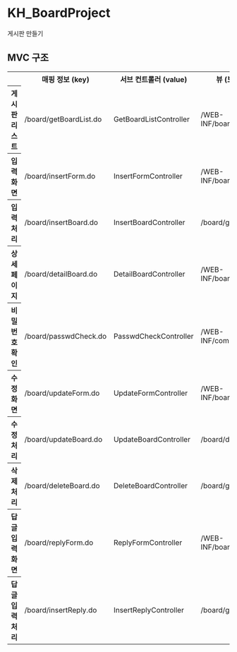 # KH_BoardProject
게시판 만들기


## MVC 구조
<table>
  <tr>
    <th></th>
    <th>매핑 정보 (key)</th>
    <th>서브 컨트롤러 (value)</th>
    <th>뷰 (보여줄 jsp 파일)</th>
  </tr>
  <tr>
    <th>게시판 리스트</th>
    <td>/board/getBoardList.do</td>
    <td>GetBoardListController</td>
    <td>/WEB-INF/board/getBoardList.jsp</td>
  </tr>
  <tr>
    <th>입력 화면</th>
    <td>/board/insertForm.do</td>
    <td>InsertFormController</td>
    <td>/WEB-INF/board/insertForm.jsp</td>
  </tr>
  <tr>
    <th>입력 처리</th>
    <td>/board/insertBoard.do</td>
    <td>InsertBoardController</td>
    <td>/board/getBoardList.do</td>
  </tr>
  <tr>
    <th>상세 페이지</th>
    <td>/board/detailBoard.do</td>
    <td>DetailBoardController</td>
    <td>/WEB-INF/board/detailBoard.jsp</td>
  </tr>
  <tr>
    <th>비밀번호 확인</th>
    <td>/board/passwdCheck.do</td>
    <td>PasswdCheckController</td>
    <td>/WEB-INF/common/resultData.jsp</td>
  </tr>
  <tr>
    <th>수정 화면</th>
    <td>/board/updateForm.do</td>
    <td>UpdateFormController</td>
    <td>/WEB-INF/board/updateForm.jsp</td>
  </tr>
  <tr>
    <th>수정 처리</th>
    <td>/board/updateBoard.do</td>
    <td>UpdateBoardController</td>
    <td>/board/detailBoard.do</td>
  </tr>
  <tr>
    <th>삭제 처리</th>
    <td>/board/deleteBoard.do</td>
    <td>DeleteBoardController</td>
    <td>/board/getBoardList.do</td>
  </tr>
  <tr>
    <th>답글 입력 화면</th>
    <td>/board/replyForm.do</td>
    <td>ReplyFormController</td>
    <td>/WEB-INF/board/replyForm.jsp</td>
  </tr>
  <tr>
    <th>답글 입력 처리</th>
    <td>/board/insertReply.do</td>
    <td>InsertReplyController</td>
    <td>/board/getBoardList.do</td>
  </tr>
</table>
